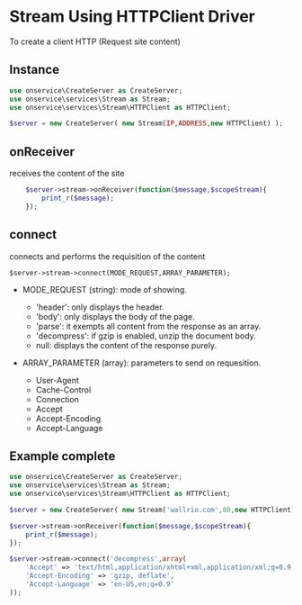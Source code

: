 # Stream Using HTTPClient Driver
To create a client HTTP (Request site content)

## Instance 

```php
use onservice\CreateServer as CreateServer;
use onservice\services\Stream as Stream;
use onservice\services\Stream\HTTPClient as HTTPClient;

$server = new CreateServer(	new Stream(IP,ADDRESS,new HTTPClient) );
```

## onReceiver
receives the content of the site

```php
	$server->stream->onReceiver(function($message,$scopeStream){
		print_r($message);
	});
```

## connect
connects and performs the requisition of the content

	$server->stream->connect(MODE_REQUEST,ARRAY_PARAMETER);

- MODE_REQUEST (string): 
mode of showing.

	- 'header':	only displays the header.
	- 'body':	only displays the body of the page.
	- 'parse':	it exempts all content from the response as an array.
	- 'decompress':	if gzip is enabled, unzip the document body.
	- null:	displays the content of the response purely.

- ARRAY_PARAMETER (array):
parameters to send on requesition.

	- User-Agent
	- Cache-Control
	- Connection
	- Accept
	- Accept-Encoding
	- Accept-Language


## Example complete 

```php
use onservice\CreateServer as CreateServer;
use onservice\services\Stream as Stream;
use onservice\services\Stream\HTTPClient as HTTPClient;

$server = new CreateServer(	new Stream('wallrio.com',80,new HTTPClient) );

$server->stream->onReceiver(function($message,$scopeStream){
	print_r($message);
});

$server->stream->connect('decompress',array(
	'Accept' => 'text/html,application/xhtml+xml,application/xml;q=0.9,image/webp,image/apng,*/*;q=0.8',
	'Accept-Encoding' => 'gzip, deflate',
	'Accept-Language' => 'en-US,en;q=0.9'
));
```